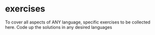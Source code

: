# exercises
To cover all aspects of ANY language, specific exercises to be collected here. Code up the solutions in any desired languages
